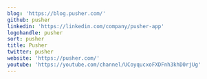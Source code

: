 ```yaml
---
blog: 'https://blog.pusher.com/'
github: pusher
linkedin: 'https://linkedin.com/company/pusher-app'
logohandle: pusher
sort: pusher
title: Pusher
twitter: pusher
website: 'https://pusher.com/'
youtube: 'https://youtube.com/channel/UCoyqucxoFXDFnh3khD0rjUg'
---
```

